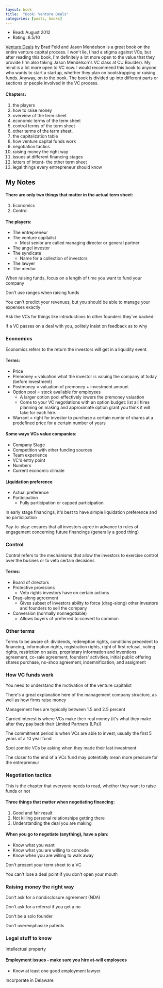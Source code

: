 ```yaml
---
layout: book
title:  "Book: Venture Deals"
categories: [posts, books]
---
```

* Read: August 2012
* Rating: 8.5/10

[Venture Deals](http://www.amazon.com/dp/0470929820?tag=parker08-20) by Brad Feld and Jason Mendelson is a great book on the entire venture capital process. I won't lie, I had a stigma against VCs, but after reading this book, I'm definitely a lot more open to the value that they provide (I'm also taking Jason Mendelson's VC class at CU Boulder). My mind is a lot more open to VC now. I would recommend this book to anyone who wants to start a startup, whether they plan on bootstrapping or raising funds. Anyway, on to the book. The book is divided up into different parts or sections or people involved in the VC process.

#### Chapters:
1. the players
2. how to raise money
3. overview of the term sheet
4. economic terms of the term sheet
5. control terms of the term sheet
6. other terms of the term sheet.
7. the capitalization table
8. how venture capital funds work
9. negotiation tactics
10. raising money the right way
11. issues at different financing stages
12. letters of intent- the other term sheet
13. legal things every entrepreneur should know

## My Notes

#### There are only two things that matter in the actual term sheet:
1. Economics
2. Control

#### The players:
* The entrepreneur
* The venture capitalist
  * Most senior are called managing director or general partner
* The angel investor
* The syndicate
  * Name for a collection of investors
* The lawyer
* The mentor

When raising funds, focus on a length of time you want to fund your company

Don't use ranges when raising funds

You can't predict your revenues, but you should be able to manage your expenses exactly

Ask the VCs for things like introductions to other founders they've backed

If a VC passes on a deal with you, politely insist on feedback as to why

### Economics

Economics refers to the return the investors will get in a liquidity event.

#### Terms:
* Price
* Premoney = valuation what the investor is valuing the company at today (before investment)
* Postmoney = valuation of premoney + investment amount
* Option pool = stock available for employees
  * A larger option pool effectively lowers the premoney valuation
  * Come to your VC negotiations with an option budget: list all hires planning on making and approximate option grant you think it will take for each hire.
* Warrant = right for investor to purchase a certain numbr of shares at a predefined price for a certain number of years

#### Some ways VCs value companies:
* Company Stage
* Competition with other funding sources
* Team experience
* VC's entry point
* Numbers
* Current economic climate

#### Liquidation preference
* Actual preference
* Participation
  * Fully participation or capped participation

In early stage financings, it's best to have simple liquidation preference and no participation

Pay-to-play: ensures that all investors agree in advance to rules of engagement concerning future financings (generally a good thing)

### Control

Control refers to the mechanisms that allow the investors to exercise control over the busines or to veto certain decisions

#### Terms:
* Board of directors
* Protective provisions
  * Veto rights investors have on certain actions
* Drag-along agreement
  * Gives subset of investors ability to force (drag-along) other investors and founders to sell the company
* Conversion (normally nonnegotiable)
  * Allows buyers of preferred to convert to common

### Other terms

Terms to be aware of: dividends, redemption rights, conditions precedent to financing, information rights, registration rights, right of first refusal, voting rights, restriction on sales, proprietary information and inventions agreement, co-sale agreement, founders' activities, initial public offering shares purchase, no-shop agreement, indemnification, and assigment

### How VC funds work

You need to understand the motivation of the venture capitalist

There's a great explanation here of the management company structure, as well as how firms raise money

Management fees are typically between 1.5 and 2.5 percent

Carried interest is where VCs make their real money (it's what they make after they pay back their Limited Partners (LPs))

The commitment period is when VCs are able to invest, usually the first 5 years of a 10 year fund

Spot zombie VCs by asking when they made their last investment

The closer to the end of a VCs fund may potentially mean more pressure for the entrepreneur

### Negotiation tactics

This is the chapter that everyone needs to read, whether they want to raise funds or not

#### Three things that matter when negotiating financing:
1. Good and fair result
2. Not killing personal relationships getting there
3. Understanding the deal you are making

#### When you go to negotiate (anything), have a plan:
* Know what you want
* Know what you are willing to concede
* Know when you are willing to walk away

Don't present your term sheet to a VC

You can't lose a deal point if you don't open your mouth

### Raising money the right way

Don't ask for a nondisclosure agreement (NDA)

Don't ask for a referral if you get a no

Don't be a solo founder

Don't overemphasize patents

### Legal stuff to know

Intellectual property

#### Employment issues - make sure you hire at-will employees
* Know at least one good employment lawyer

Incorporate in Delaware

